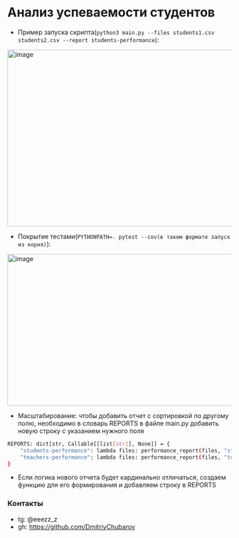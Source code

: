 # Анализ успеваемости студентов

- Пример запуска скрипта(```python3 main.py --files students1.csv students2.csv --report students-performance```):
<img width="1005" height="396" alt="image" src="https://github.com/user-attachments/assets/4ee0d3f1-174a-4b67-b54b-303f4e328134" />

- Покрытие тестами(```PYTHONPATH=. pytest --cov(в таком формате запуск из корня)```):
<img width="1005" height="340" alt="image" src="https://github.com/user-attachments/assets/df7c1148-52fa-4ddd-9c72-9bba9584289f" />

- Масштабирование: чтобы добавить отчет с сортировкой по другому полю, необходимо в словарь REPORTS в файле main.py добавить новую строку с указанием нужного поля
```bash
REPORTS: dict[str, Callable[[list[str]], None]] = {
    "students-performance": lambda files: performance_report(files, "student_name"),
    "teachers-performance": lambda files: performance_report(files, "teacher_name"), #пример
}
```
- Если логика нового отчета будет кардинально отличаться, создаем функцию для его формирования и добавляем строку в REPORTS

### Контакты
- tg: @eeezz_z
- gh: https://github.com/DmitriyChubarov
